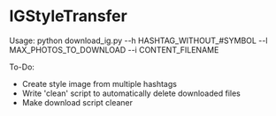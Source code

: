 # IGStyleTransfer

Usage: python download_ig.py --h HASHTAG_WITHOUT_#SYMBOL --l MAX_PHOTOS_TO_DOWNLOAD --i CONTENT_FILENAME

To-Do:
- Create style image from multiple hashtags
- Write 'clean' script to automatically delete downloaded files
- Make download script cleaner
